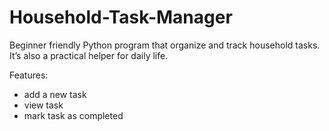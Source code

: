 # Household-Task-Manager
Beginner friendly Python program that organize and track household tasks. It’s also a practical helper for daily life.

Features:
- add a new task
- view task
- mark task as completed

